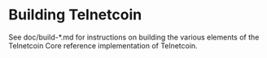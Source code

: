 Building Telnetcoin
================

See doc/build-*.md for instructions on building the various
elements of the Telnetcoin Core reference implementation of Telnetcoin.
